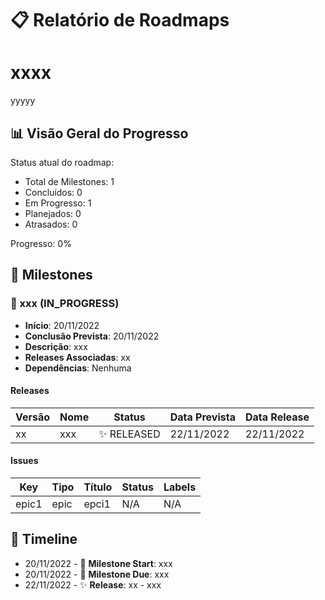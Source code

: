 # 📋 Relatório de Roadmaps

# xxxx

yyyyy


## 📊 Visão Geral do Progresso

Status atual do roadmap:
- Total de Milestones: 1
- Concluídos: 0
- Em Progresso: 1
- Planejados: 0
- Atrasados: 0

Progresso: 0%

## 🎯 Milestones


### 🏃 xxx (IN_PROGRESS)
- **Início**: 20/11/2022
- **Conclusão Prevista**: 20/11/2022
- **Descrição**: xxx
- **Releases Associadas**: xx
- **Dependências**: Nenhuma
      
    
#### Releases
| Versão | Nome | Status | Data Prevista | Data Release |
|--------|------|--------|---------------|--------------|
| xx | xxx | ✨ RELEASED | 22/11/2022 | 22/11/2022 |


#### Issues
| Key | Tipo | Título | Status | Labels |
|-----|------|--------|--------|--------|
| epic1 | epic | epci1 | N/A | N/A |


      

## 📅 Timeline

- 20/11/2022 - 🏃 **Milestone Start**: xxx
- 20/11/2022 - 🏃 **Milestone Due**: xxx
- 22/11/2022 - ✨ **Release**: xx - xxx
